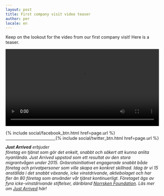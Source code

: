 ```yaml
---
layout: post
title: First company visit video teaser
author: per
locale: en
---
```


Keep on the lookout for the video from our first company visit! Here is a teaser.

<video width="100%" controls src="/assets/blog/first-company-visit-teaser.mp4"></video>


<div style="display:inline-block;">
  {% include social/facebook_btn.html href=page.url %}
</div>
<div style="display:inline-block;float:right">
  {% include social/twitter_btn.html href=page.url %}
  <br><br>
</div>

---

_**Just Arrived** erbjuder företag en tjänst som gör det enkelt, snabbt och säkert att kunna anlita nyanlända. Just Arrived uppstod som ett resultat av den stora migrantvågen under 2015. Gräsrotsinitiativet engagerade snabbt både företag och privatpersoner som ville skapa en konkret skillnad. Idag är vi 15 anställda i det snabbt växande, icke vinstdrivande, aktiebolaget och har fler än 80 företag som använder vår tjänst kontinuerligt. Företaget ägs av fyra icke-vinstdrivande stiftelser, däribland [Norrsken Foundation](http://norrskenfoundation.org). Läs mer om [Just Arrived](https://justarrived.se) här!_
